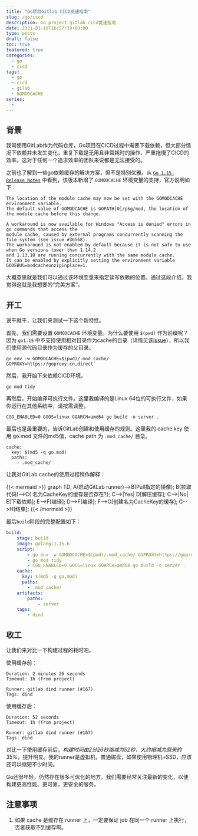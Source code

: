 ```yaml
---
title: "Go项目Gitlab CICD提速指南"
slug: /go/cicd
description: Go project gitlab cicd提速指南
date: 2021-01-16T16:57:19+08:00
type: posts
draft: false
toc: true
featured: true
categories:
  - go
  - cicd
tags:
  - go
  - cicd
  - gilab
  - GOMODCACHE
series:
  -
---
```


## 背景

我司使用GitLab作为代码仓库，Go项目在CICD过程中需要下载依赖，但大部分情况下依赖并未发生变化，重复下载是无用且非常耗时的操作，严重拖慢了CICD的效率。这对于任何一个追求效率的团队来说都是无法接受的。

之前也了解到一些go依赖缓存的解决方案，但不是特别优雅。从 [`Go 1.15 Release Notes`](https://golang.org/doc/go1.15#tools) 中看到，该版本新增了 `GOMODCACHE` 环境变量的支持，官方说明如下：

    The location of the module cache may now be set with the GOMODCACHE environment variable.
    The default value of GOMODCACHE is GOPATH[0]/pkg/mod, the location of the module cache before this change.

    A workaround is now available for Windows "Access is denied" errors in go commands that access the
    module cache, caused by external programs concurrently scanning the file system (see issue #36568).
    The workaround is not enabled by default because it is not safe to use when Go versions lower than 1.14.2
    and 1.13.10 are running concurrently with the same module cache.
    It can be enabled by explicitly setting the environment variable GODEBUG=modcacheunzipinplace=1.

大概意思就是我们可以通过该环境变量来指定读写依赖的位置。通过这段介绍，我觉得这就是我想要的“完美方案”。

## 开工

说干就干，让我们来测试一下这个新特性。

首先，我们需要设置 `GOMODCACHE` 环境变量。为什么要使用 `$(pwd)` 作为前缀呢？因为 `go1.15` 中不支持使用相对目录作为cache的目录（详情见该[Issue](https://github.com/golang/go/issues/43715)），所以我们使用源代码目录作为缓存的父目录。

    go env -w GOMODCACHE=$(pwd)/.mod_cache/ GOPROXY=https://goproxy.cn,direct`

然后，我开始下来依赖CICD环境。

    go mod tidy

再然后，开始编译可执行文件。这里我编译的是Linux 64位的可执行文件，如果你运行在其他系统中，请按需调整。

    CGO_ENABLED=0 GOOS=linux GOARCH=amd64 go build -o server .

最后也是最重要的，告诉GitLab创建和使用缓存的规则。这里我的 cache key 使用 go.mod 文件的md5值，cache path 为 `.mod_cache/` 目录。

    cache:
      key: $(md5 -q go.mod)
      paths:
        - .mod_cache/

让我对GitLab cache的使用过程稍作解释：

{{< mermaid >}}
graph TD;
    A(启动GitLab runner)-->B(Pull指定的镜像);
    B(拉取代码)-->C{ 名为CacheKey的缓存是否存在?};
    C-->|Yes| D[解压缓存];
    C-->|No| E[下载依赖];
    E-->F[编译];
    D-->F[编译];
    F-->G[创建名为CacheKey的缓存];
    G-->H[结束];
{{< /mermaid >}}

最后`build`阶段的完整配置如下：
```yaml
build:
    stage: build
    image: golang:1.15.6
    script:
        - go env -w GOMODCACHE=$(pwd)/.mod_cache/ GOPROXY=https://goproxy.cn,direct
        - go mod tidy
        - CGO_ENABLED=0 GOOS=linux GOARCH=amd64 go build -o server .
    cache:
      key: $(md5 -q go.mod)
      paths:
        - .mod_cache/
    artifacts:
        paths:
            - server
    tags:
        - dind
```

## 收工

让我们来对比一下构建过程的耗时吧。

使用缓存前：

    Duration: 2 minutes 26 seconds
    Timeout: 1h (from project)

    Runner: gitlab dind runner (#167)
    Tags: dind

使用缓存后：

    Duration: 52 seconds
    Timeout: 1h (from project)

    Runner: gitlab dind runner (#167)
    Tags: dind

对比一下使用缓存前后，*构建时间由2分26秒缩减为52秒，大约缩减为原来的35%*，提升明显。我的runner是虚拟机，普通磁盘，如果使用物理机+SSD，应该还可以缩短不少时间。

Go还很年轻，仍然存在很多可优化的地方，我们需要经常关注最新的变化，以便构建更高性能、更可靠，更安全的服务。

## 注意事项

1. 如果 cache 是缓存在 runner 上，一定要保证 job 在同一个 runner 上执行，否者获取不到缓存啊。